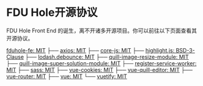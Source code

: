 # FDU Hole开源协议

FDU Hole Front End 的诞生，离不开诸多开源项目。你可以前往以下页面查看其开源协议。

[fduhole-fe: MIT](github.com/fduhole/vue)
├── [axios: MIT](github.com/axios/axios)
├── [core-js: MIT](github.com/zloirock/core-js)
├── [highlight.js: BSD-3-Clause](github.com/highlightjs/highlight.js)
├── [lodash.debounce: MIT](github.com/lodash/lodash)
├── [quill-image-resize-module: MIT](github.com/kensnyder/quill-image-resize-module)
├── [quill-image-super-solution-module: MIT](github.com/EthanYan6/quill-image-super-solution-module)
├── [register-service-worker: MIT](github.com/yyx990803/register-service-worker)
├── [sass: MIT](github.com/sass/dart-sass)
├── [vue-cookies: MIT](github.com/cmp-cc/vue-cookies)
├── [vue-quill-editor: MIT](github.com/surmon-china/vue-quill-editor)
├── [vue-router: MIT](github.com/vuejs/vue-router)
├── [vue: MIT](github.com/vuejs/vue)
└── [vuetify: MIT](github.com/vuetifyjs/vuetify)
